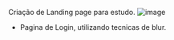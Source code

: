 Criação de Landing page para estudo.
![image](https://github.com/pedroluno/Login-Form/assets/96057426/86eaaf35-1da6-405a-af45-81705d7e4c2e)
- Pagina de Login, utilizando tecnicas de blur.
